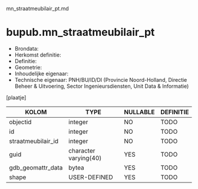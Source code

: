 mn_straatmeubilair_pt.md

# bupub.mn_straatmeubilair_pt


* Brondata: 
* Herkomst definitie: 
* Definitie: 
* Geometrie: 
* Inhoudelijke eigenaar: 
* Technische eigenaar: PNH/BU/ID/DI (Provincie Noord-Holland, Directie Beheer & Uitvoering, Sector Ingenieursdiensten, Unit Data & Informatie)

[plaatje]


|KOLOM                            |TYPE                       |NULLABLE|DEFINITIE|
|------                           |----                       |-----   |-----    |
|objectid                         |integer                    |NO      |TODO|
|id                               |integer                    |NO      |TODO|
|straatmeubilair_id               |integer                    |NO      |TODO|
|guid                             |character varying(40)      |YES     |TODO|
|gdb_geomattr_data                |bytea                      |YES     |TODO|
|shape                            |USER-DEFINED               |YES     |TODO|
